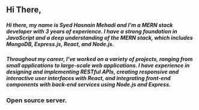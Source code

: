## Hi There, 

##### Hi there, my name is Syed Hasnain Mehadi and I'm a MERN stack developer with 3 years of experience. I have a strong foundation in JavaScript and a deep understanding of the MERN stack, which includes MongoDB, Express.js, React, and Node.js.

##### Throughout my career, I've worked on a variety of projects, ranging from small applications to large-scale web applications. I have experience in designing and implementing RESTful APIs, creating responsive and interactive user interfaces with React, and integrating front-end components with back-end services using Node.js and Express.

### Open source server.
